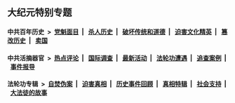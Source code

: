 ## 大纪元特别专题

#### 中共百年历史 &nbsp;>&nbsp; [党魁面目](indexes/nf1176107/README.md?09150430) &nbsp;| &nbsp; [杀人历史](indexes/nf1176106/README.md?09150430) &nbsp;| &nbsp; [破坏传统和道德](indexes/nf1176106/README.md?09150430) &nbsp;| &nbsp; [迫害文化精英](indexes/nf1176111/README.md?09150430) &nbsp;| &nbsp; [篡改历史](indexes/nf1176115/README.md?09150430) &nbsp;| &nbsp; [卖国](indexes/nf1176117/README.md?09150430) 

#### 中共活摘器官 &nbsp;>&nbsp; [热点评论](indexes/nf5879/README.md?09150430) &nbsp;| &nbsp; [国际调查](indexes/nf5947/README.md?09150430) &nbsp;| &nbsp; [最新活动](indexes/nf5883/README.md?09150430) &nbsp;| &nbsp; [法轮功遭遇](indexes/nf5881/README.md?09150430) &nbsp;| &nbsp; [追查案例](indexes/nf5880/README.md?09150430) &nbsp;| &nbsp; [事件报导](indexes/nf5877/README.md?09150430) 

#### 法轮功专辑 &nbsp;>&nbsp; [自焚伪案](indexes/nf5562/README.md?09150430) &nbsp;| &nbsp; [迫害真相](indexes/nf4379/README.md?09150430) &nbsp;| &nbsp; [历史事件回顾](indexes/nf5793/README.md?09150430) &nbsp;| &nbsp; [真相特辑](indexes/nf4389/README.md?09150430) &nbsp;| &nbsp; [社会支持](indexes/nf4386/README.md?09150430) &nbsp;| &nbsp; [大法徒的故事](indexes/nf1147481/README.md?09150430) 


